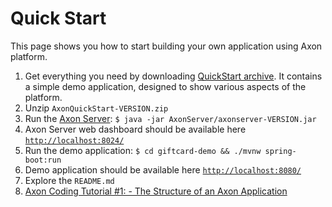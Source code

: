 # Quick Start

This page shows you how to start building your own application using Axon platform.

 1. Get everything you need by downloading [QuickStart archive](https://axoniq.io/download). It contains a simple demo application, designed to show various aspects of the platform.
 2. Unzip `AxonQuickStart-VERSION.zip`
 3. Run the [Axon Server](axon-server.md): `$ java -jar AxonServer/axonserver-VERSION.jar`
 4. Axon Server web dashboard should be available here [`http://localhost:8024/`](http://localhost:8024/)
 5. Run the demo application: `$ cd giftcard-demo && ./mvnw spring-boot:run`
 6. Demo application should be available here [`http://localhost:8080/`](http://localhost:8080/)
 7. Explore the `README.md`
 8. [Axon Coding Tutorial #1: - The Structure of an Axon Application](https://youtu.be/tqn9p8Duy54)
